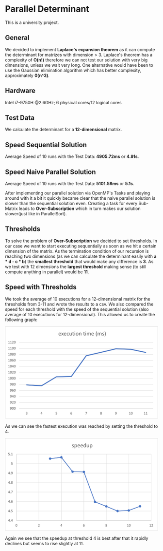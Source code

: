# Parallel Determinant
This is a university project.

## General 
We decided to implement **Laplace's expansion theorem** as it can compute the determinant for matrizes with dimension > 3. 
Laplace's theorem has a complexity of **O(n!)** therefore we can not test our solution with very big dimensions, unless we wait very long.
One alternative would have been to use the Gaussian elimination algorithm which has better complexity, approximately **0(n^3)**.

## Hardware
Intel i7-9750H @2.6GHz; 6 physical cores/12 logical cores

## Test Data
We calculate the determinant for a **12-dimensional** matrix.

## Speed Sequential Solution
Average Speed of 10 runs with the Test Data: **4905.72ms** or **4.91s**.

## Speed Naive Parallel Solution 
Average Speed of 10 runs with the Test Data: **5101.58ms** or **5.1s**.

After implementing our parallel solution via OpenMP's Tasks and playing around with it a bit it quickly became clear that the naive parallel solution
is slower than the sequential solution even. Creating a task for every Sub-Matrix
leads to **Over-Subscription** which in turn makes our solution slower(just like in ParallelSort).

## Thresholds
To solve the problem of **Over-Subscription** we decided to set thresholds. In our case we want to start executing sequentially as soon as we hit a certain dimension of the matrix.
As the termination condition of our recursion is reaching two dimensions (as we can calculate the determinant easily with **a * d - c * b**) the **smallest threshold** 
that would make any difference is **3**.
As we test with 12 dimensions the **largest threshold** making sense (to still compute anything in parallel) would be **11**.

## Speed with Thresholds
We took the average of 10 executions for a 12-dimensional matrix for the thresholds from 3-11 and wrote the results to a csv. We also compared the speed for each threshold
with the speed of the sequential solution (also average of 10 executions for 12-dimensional).
This allowed us to create the following graph:

![executionTime](executionTimeParallelThresholds.png "executionTime")

As we can see the fastest execution was reached by setting the threshold to 4.

![executionTime](speedupParallelThresholds.png "speedup")

Again we see that the speedup at threshold 4 is best after that it rapidly declines but seems to rise slightly at 11.
